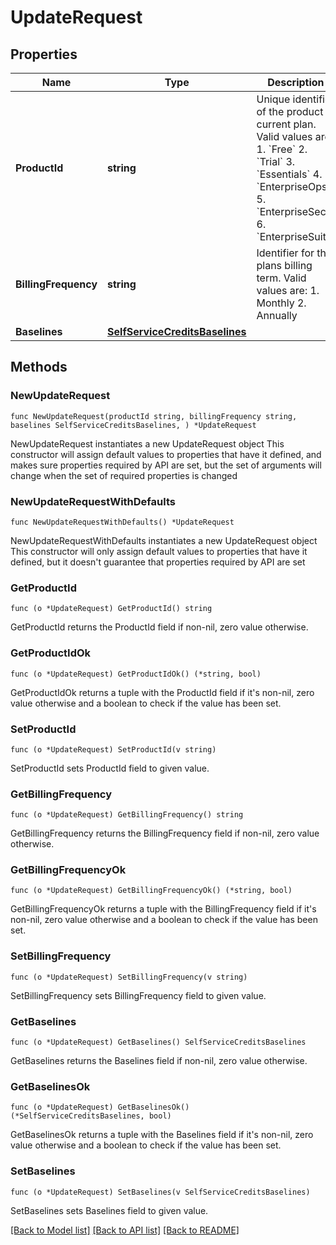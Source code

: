 # UpdateRequest

## Properties

Name | Type | Description | Notes
------------ | ------------- | ------------- | -------------
**ProductId** | **string** | Unique identifier of the product in current plan. Valid values are: 1. &#x60;Free&#x60; 2. &#x60;Trial&#x60; 3. &#x60;Essentials&#x60; 4. &#x60;EnterpriseOps&#x60; 5. &#x60;EnterpriseSec&#x60; 6. &#x60;EnterpriseSuite&#x60;  | 
**BillingFrequency** | **string** | Identifier for the plans billing term. Valid values are:  1. Monthly  2. Annually  | 
**Baselines** | [**SelfServiceCreditsBaselines**](SelfServiceCreditsBaselines.md) |  | 

## Methods

### NewUpdateRequest

`func NewUpdateRequest(productId string, billingFrequency string, baselines SelfServiceCreditsBaselines, ) *UpdateRequest`

NewUpdateRequest instantiates a new UpdateRequest object
This constructor will assign default values to properties that have it defined,
and makes sure properties required by API are set, but the set of arguments
will change when the set of required properties is changed

### NewUpdateRequestWithDefaults

`func NewUpdateRequestWithDefaults() *UpdateRequest`

NewUpdateRequestWithDefaults instantiates a new UpdateRequest object
This constructor will only assign default values to properties that have it defined,
but it doesn't guarantee that properties required by API are set

### GetProductId

`func (o *UpdateRequest) GetProductId() string`

GetProductId returns the ProductId field if non-nil, zero value otherwise.

### GetProductIdOk

`func (o *UpdateRequest) GetProductIdOk() (*string, bool)`

GetProductIdOk returns a tuple with the ProductId field if it's non-nil, zero value otherwise
and a boolean to check if the value has been set.

### SetProductId

`func (o *UpdateRequest) SetProductId(v string)`

SetProductId sets ProductId field to given value.


### GetBillingFrequency

`func (o *UpdateRequest) GetBillingFrequency() string`

GetBillingFrequency returns the BillingFrequency field if non-nil, zero value otherwise.

### GetBillingFrequencyOk

`func (o *UpdateRequest) GetBillingFrequencyOk() (*string, bool)`

GetBillingFrequencyOk returns a tuple with the BillingFrequency field if it's non-nil, zero value otherwise
and a boolean to check if the value has been set.

### SetBillingFrequency

`func (o *UpdateRequest) SetBillingFrequency(v string)`

SetBillingFrequency sets BillingFrequency field to given value.


### GetBaselines

`func (o *UpdateRequest) GetBaselines() SelfServiceCreditsBaselines`

GetBaselines returns the Baselines field if non-nil, zero value otherwise.

### GetBaselinesOk

`func (o *UpdateRequest) GetBaselinesOk() (*SelfServiceCreditsBaselines, bool)`

GetBaselinesOk returns a tuple with the Baselines field if it's non-nil, zero value otherwise
and a boolean to check if the value has been set.

### SetBaselines

`func (o *UpdateRequest) SetBaselines(v SelfServiceCreditsBaselines)`

SetBaselines sets Baselines field to given value.



[[Back to Model list]](../README.md#documentation-for-models) [[Back to API list]](../README.md#documentation-for-api-endpoints) [[Back to README]](../README.md)


